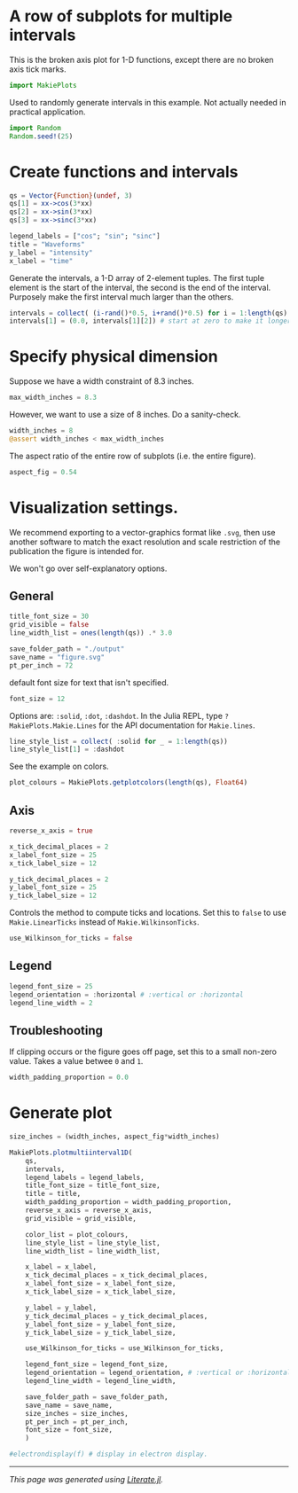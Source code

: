 # A row of subplots for multiple intervals
This is the broken axis plot for 1-D functions, except there are no broken axis tick marks.

````julia
import MakiePlots
````

Used to randomly generate intervals in this example. Not actually needed in practical application.

````julia
import Random
Random.seed!(25)
````

# Create functions and intervals

````julia
qs = Vector{Function}(undef, 3)
qs[1] = xx->cos(3*xx)
qs[2] = xx->sin(3*xx)
qs[3] = xx->sinc(3*xx)

legend_labels = ["cos"; "sin"; "sinc"]
title = "Waveforms"
y_label = "intensity"
x_label = "time"
````

Generate the intervals, a 1-D array of 2-element tuples. The first tuple element is the start of the interval, the second is the end of the interval. Purposely make the first interval much larger than the others.

````julia
intervals = collect( (i-rand()*0.5, i+rand()*0.5) for i = 1:length(qs) )
intervals[1] = (0.0, intervals[1][2]) # start at zero to make it longer.
````

# Specify physical dimension

Suppose we have a width constraint of 8.3 inches.

````julia
max_width_inches = 8.3
````

However, we want to use a size of 8 inches. Do a sanity-check.

````julia
width_inches = 8
@assert width_inches < max_width_inches
````

The aspect ratio of the entire row of subplots (i.e. the entire figure).

````julia
aspect_fig = 0.54
````

# Visualization settings.
We recommend exporting to a vector-graphics format like `.svg`, then use another software to match the exact resolution and scale restriction of the publication the figure is intended for.

We won't go over self-explanatory options.

## General

````julia
title_font_size = 30
grid_visible = false
line_width_list = ones(length(qs)) .* 3.0

save_folder_path = "./output"
save_name = "figure.svg"
pt_per_inch = 72
````

default font size for text that isn't specified.

````julia
font_size = 12
````

Options are: `:solid`, `:dot`, `:dashdot`. In the Julia REPL, type `?MakiePlots.Makie.Lines` for the API documentation for `Makie.lines`.

````julia
line_style_list = collect( :solid for _ = 1:length(qs))
line_style_list[1] = :dashdot
````

See the example on colors.

````julia
plot_colours = MakiePlots.getplotcolors(length(qs), Float64)
````

## Axis

````julia
reverse_x_axis = true

x_tick_decimal_places = 2
x_label_font_size = 25
x_tick_label_size = 12

y_tick_decimal_places = 2
y_label_font_size = 25
y_tick_label_size = 12
````

Controls the method to compute ticks and locations. Set this to `false` to use `Makie.LinearTicks` instead of `Makie.WilkinsonTicks`.

````julia
use_Wilkinson_for_ticks = false
````

## Legend

````julia
legend_font_size = 25
legend_orientation = :horizontal # :vertical or :horizontal
legend_line_width = 2
````

## Troubleshooting
If clipping occurs or the figure goes off page, set this to a small non-zero value. Takes a value betwee `0` and `1`.

````julia
width_padding_proportion = 0.0
````

# Generate plot

````julia
size_inches = (width_inches, aspect_fig*width_inches)

MakiePlots.plotmultiinterval1D(
    qs,
    intervals,
    legend_labels = legend_labels,
    title_font_size = title_font_size,
    title = title,
    width_padding_proportion = width_padding_proportion,
    reverse_x_axis = reverse_x_axis,
    grid_visible = grid_visible,

    color_list = plot_colours,
    line_style_list = line_style_list,
    line_width_list = line_width_list,

    x_label = x_label,
    x_tick_decimal_places = x_tick_decimal_places,
    x_label_font_size = x_label_font_size,
    x_tick_label_size = x_tick_label_size,

    y_label = y_label,
    y_tick_decimal_places = y_tick_decimal_places,
    y_label_font_size = y_label_font_size,
    y_tick_label_size = y_tick_label_size,

    use_Wilkinson_for_ticks = use_Wilkinson_for_ticks,

    legend_font_size = legend_font_size,
    legend_orientation = legend_orientation, # :vertical or :horizontal
    legend_line_width = legend_line_width,

    save_folder_path = save_folder_path,
    save_name = save_name,
    size_inches = size_inches,
    pt_per_inch = pt_per_inch,
    font_size = font_size,
    )

#electrondisplay(f) # display in electron display.
````

---

*This page was generated using [Literate.jl](https://github.com/fredrikekre/Literate.jl).*

